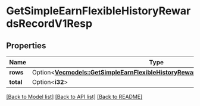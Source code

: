 # GetSimpleEarnFlexibleHistoryRewardsRecordV1Resp

## Properties

Name | Type | Description | Notes
------------ | ------------- | ------------- | -------------
**rows** | Option<[**Vec<models::GetSimpleEarnFlexibleHistoryRewardsRecordV1RespRowsInner>**](GetSimpleEarnFlexibleHistoryRewardsRecordV1Resp_rows_inner.md)> |  | [optional]
**total** | Option<**i32**> |  | [optional]

[[Back to Model list]](../README.md#documentation-for-models) [[Back to API list]](../README.md#documentation-for-api-endpoints) [[Back to README]](../README.md)


